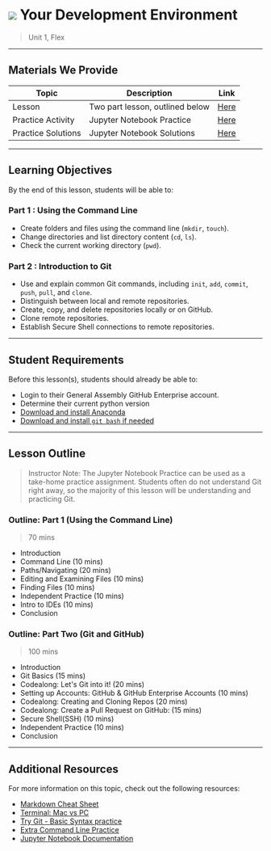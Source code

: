 # ![](https://ga-dash.s3.amazonaws.com/production/assets/logo-9f88ae6c9c3871690e33280fcf557f33.png) Your Development Environment

> Unit 1, Flex

---

## Materials We Provide

| Topic | Description | Link |
| --- | --- | --- |
| Lesson | Two part lesson, outlined below | [Here](Your-Development-Environment.ipynb) |
| Practice Activity | Jupyter Notebook Practice | [Here](./practice/ipynb_practice1.ipynb) |
| Practice Solutions | Jupyter Notebook Solutions | [Here](./practice/solution-code/ipynb_practice1-solution.ipynb) |

---

## Learning Objectives
By the end of this lesson, students will be able to:

### Part 1 : Using the Command Line

- Create folders and files using the command line (`mkdir`, `touch`).
- Change directories and list directory content (`cd`, `ls`).
- Check the current working directory (`pwd`).

### Part 2 : Introduction to Git

- Use and explain common Git commands, including `init`, `add`, `commit`, `push`, `pull`, and `clone`.
- Distinguish between local and remote repositories.
- Create, copy, and delete repositories locally or on GitHub.
- Clone remote repositories.
- Establish Secure Shell connections to remote repositories.

---

## Student Requirements

Before this lesson(s), students should already be able to:
- Login to their General Assembly GitHub Enterprise account.
- Determine their current python version
- [Download and install Anaconda](https://www.continuum.io/downloads)
- [Download and install `git bash` if needed](https://git-for-windows.github.io)

---

## Lesson Outline

> Instructor Note: The Jupyter Notebook Practice can be used as a take-home practice assignment. Students often do not understand Git right away, so the majority of this lesson will be understanding and practicing Git.

### Outline: Part 1 (Using the Command Line)
> 70 mins
- Introduction
- Command Line (10 mins)
- Paths/Navigating (20 mins)
- Editing and Examining Files (10 mins)
- Finding Files (10 mins)
- Independent Practice (10 mins)
- Intro to IDEs (10 mins)
- Conclusion

### Outline: Part Two (Git and GitHub)
> 100 mins
- Introduction
- Git Basics (15 mins)
- Codealong: Let's Git into it! (20 mins)
- Setting up Accounts: GitHub & GitHub Enterprise Accounts (10 mins)
- Codealong: Creating and Cloning Repos (20 mins)
- Codealong: Create a Pull Request on GitHub: (15 mins)
- Secure Shell(SSH) (10 mins)
- Independent Practice (10 mins)
- Conclusion

---

## Additional Resources

For more information on this topic, check out the following resources:

- [Markdown Cheat Sheet](https://github.com/adam-p/markdown-here/wiki/Markdown-Here-Cheatsheet)
- [Terminal: Mac vs PC](https://stackoverflow.com/questions/28487128/what-program-in-windows-is-equivalent-to-oss-terminal)
- [Try Git - Basic Syntax practice](https://try.github.io/levels/1/challenges/1)
- [Extra Command Line Practice](http://generalassembly.github.io/prework/cl/)
- [Jupyter Notebook Documentation](https://jupyter-notebook-beginner-guide.readthedocs.io/en/latest/)
